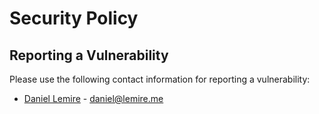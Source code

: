 # Security Policy

## Reporting a Vulnerability

Please use the following contact information for reporting a vulnerability:

- [Daniel Lemire]( https://www.teluq.ca/siteweb/univ/en/dlemire.html) - daniel@lemire.me


